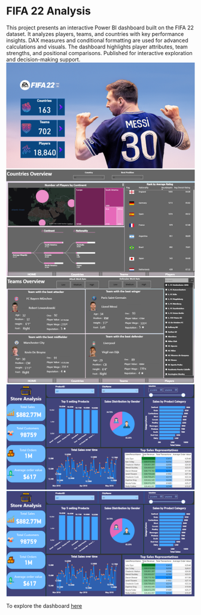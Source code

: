 # FIFA 22 Analysis
This project presents an interactive Power BI dashboard built on the FIFA 22 dataset.
It analyzes players, teams, and countries with key performance insights.
DAX measures and conditional formatting are used for advanced calculations and visuals.
The dashboard highlights player attributes, team strengths, and positional comparisons.
Published for interactive exploration and decision-making support.
![image alt](https://github.com/YoussefTarek11/FIFA-22-Analysis/blob/d2716216f469592a304e648f725ab966e5094e07/Screenshot%202025-08-30%20223432.png)
![image alt](https://github.com/YoussefTarek11/FIFA-22-Analysis/blob/85550d9e5df995f392e15f41f3e8a34727133fc5/Screenshot%202025-08-30%20223451.png)
![image alt](https://github.com/YoussefTarek11/FIFA-22-Analysis/blob/4af73c4948b53283f38cfea583d7658dda7959a8/Screenshot%202025-08-30%20223515.png)
![image alt](https://github.com/YoussefTarek11/SalesAnalysis/blob/2b030dc81d3640f3684b6ac88d8624121d6542a7/Screenshot%202025-08-04%20102934.png)
![image alt](https://github.com/YoussefTarek11/SalesAnalysis/blob/2b030dc81d3640f3684b6ac88d8624121d6542a7/Screenshot%202025-08-04%20102934.png)

To explore the dashboard [here](https://drive.google.com/file/d/1cA9QRPv7NZc_b7I3v_mfRN1szPf8w4cy/view?usp=drive_link)

